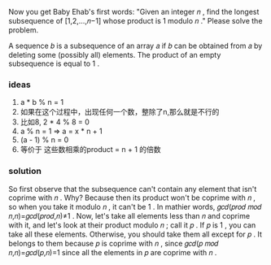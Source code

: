 Now you get Baby Ehab's first words: "Given an integer 𝑛
, find the longest subsequence of [1,2,…,𝑛−1]
 whose product is 1
 modulo 𝑛
." Please solve the problem.

A sequence 𝑏
 is a subsequence of an array 𝑎
 if 𝑏
 can be obtained from 𝑎
 by deleting some (possibly all) elements. The product of an empty subsequence is equal to 1
.

### ideas
1. a * b % n = 1
2. 如果在这个过程中，出现任何一个数，整除了n,那么就是不行的
3. 比如8, 2 * 4 % 8 = 0
4. a % n = 1 => a = x * n + 1
5. (a - 1) % n = 0
6. 等价于 这些数相乘的product = n + 1 的倍数

### solution
So first observe that the subsequence can't contain any element that isn't coprime with 𝑛
. Why? Because then its product won't be coprime with 𝑛
, so when you take it modulo 𝑛
, it can't be 1
. In mathier words, 𝑔𝑐𝑑(𝑝𝑟𝑜𝑑 𝑚𝑜𝑑 𝑛,𝑛)=𝑔𝑐𝑑(𝑝𝑟𝑜𝑑,𝑛)≠1
. Now, let's take all elements less than 𝑛
 and coprime with it, and let's look at their product modulo 𝑛
; call it 𝑝
. If 𝑝
 is 1
, you can take all these elements. Otherwise, you should take them all except for 𝑝
. It belongs to them because 𝑝
 is coprime with 𝑛
, since 𝑔𝑐𝑑(𝑝 𝑚𝑜𝑑 𝑛,𝑛)=𝑔𝑐𝑑(𝑝,𝑛)=1
 since all the elements in 𝑝
 are coprime with 𝑛
.

